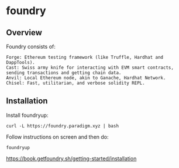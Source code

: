 # foundry

## Overview

Foundry consists of:

	Forge: Ethereum testing framework (like Truffle, Hardhat and DappTools).
	Cast: Swiss army knife for interacting with EVM smart contracts, sending transactions and getting chain data.
	Anvil: Local Ethereum node, akin to Ganache, Hardhat Network.
	Chisel: Fast, utilitarian, and verbose solidity REPL.

## Installation

Install foundryup:

	curl -L https://foundry.paradigm.xyz | bash

Follow instructions on screen and then do:

	foundryup


https://book.getfoundry.sh/getting-started/installation